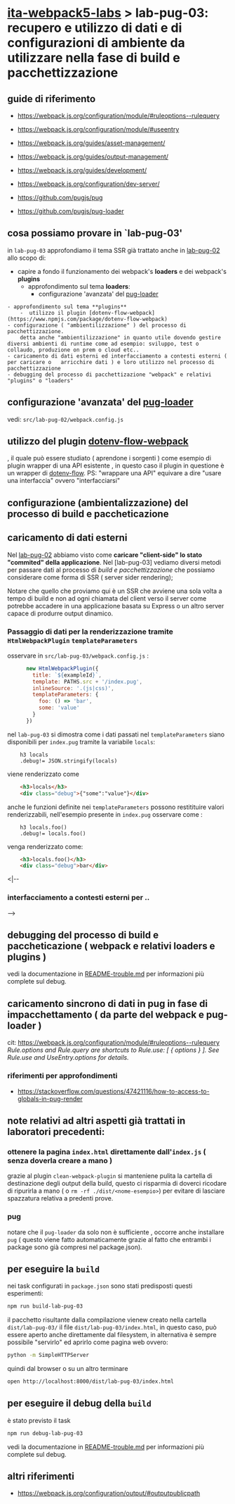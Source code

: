 <!-- 
vedere anche: 
- src/lab-83-pug/README-pug-notes.md
- src/lab-83-pug/README-wds-issue.md
TBD: https://developer.github.com/v3/ + Safari 20200206-tornaci ( 11 pannello)
-->
# [ita-webpack5-labs](https://github.com/rondinif/ita-webpack5-labs) > **lab-pug-03**:  recupero e utilizzo di dati e di configurazioni di ambiente da utilizzare nella fase di build e pacchettizzazione


## guide di riferimento 
- https://webpack.js.org/configuration/module/#ruleoptions--rulequery
- https://webpack.js.org/configuration/module/#useentry

- https://webpack.js.org/guides/asset-management/
- https://webpack.js.org/guides/output-management/
- https://webpack.js.org/guides/development/
- https://webpack.js.org/configuration/dev-server/
- https://github.com/pugjs/pug
- https://github.com/pugjs/pug-loader

## cosa possiamo provare in `lab-pug-03'
in `lab-pug-03` approfondiamo il tema SSR già trattato anche in [lab-pug-02](https://github.com/rondinif/ita-webpack4-labs/tree/master/src/lab-pug-02) allo scopo di: 
- capire a fondo il funzionamento dei webpack's **loaders** e dei webpack's **plugins**
    - approfondimento sul tema **loaders**: 
        - configurazione 'avanzata' del [pug-loader]()
<!-- TBD   - implentazione di un plugin di esempio ( quasi banale ) per il `pug-loader` -->
    - approfondimento sul tema **plugins** 
        -  utilizzo il plugin [dotenv-flow-webpack](https://www.npmjs.com/package/dotenv-flow-webpack)
    - configurazione ( "ambientilizzazione" ) del processo di pacchettizzazione.
        detta anche "ambientilizzazione" in quanto utile dovendo gestire diversi ambienti di runtime come ad esempio: sviluppo, test o collaudo, produzione on prem o cloud etc..
    - caricamento di dati esterni ed interfacciamento a contesti esterni ( per caricare o   arricchire dati ) e loro utilizzo nel processo di pacchettizzazione
    - debugging del processo di pacchettizazione "webpack" e relativi "plugins" o "loaders" 

## configurazione 'avanzata' del [pug-loader]()
vedi: `src/lab-pug-02/webpack.config.js`


<!-- TBD ## implentazione di un plugin di esempio per il pug-loader -->

## utilizzo del plugin [dotenv-flow-webpack](https://www.npmjs.com/package/dotenv-flow-webpack)
, il quale può essere studiato ( aprendone i sorgenti ) come esempio di plugin wrapper di una API esistente , in questo caso il plugin in questione è un wrapper di [dotenv-flow](https://github.com/kerimdzhanov/dotenv-flow#api-reference). PS: "wrappare una API" equivare a dire "usare una interfaccia" ovvero "interfacciarsi"

## configurazione (ambientalizzazione) del processo di build e  paccheticazione

## caricamento di dati esterni
Nel [lab-pug-02](https://github.com/rondinif/ita-webpack4-labs/tree/master/src/lab-pug-02) abbiamo visto come **caricare "client-side" lo stato "commited" della applicazione**.
Nel [lab-pug-03] vediamo diversi metodi per passare dati al processo di *build e pacchettizzazione* che possiamo considerare come forma di SSR ( server sider rendering); 

Notare che quello che proviamo qui è un SSR che avviene una sola volta a tempo di build e non ad ogni chiamata del client verso il server come potrebbe accadere in una applicazione basata su Express o un altro server capace di produrre output dinamico.

### Passaggio di dati per la renderizzazione tramite `HtmlWebpackPlugin` `templateParameters`

osservare in `src/lab-pug-03/webpack.config.js` : 
``` js
      new HtmlWebpackPlugin({
        title: `${exampleId}`,
        template: PATHS.src + '/index.pug',
        inlineSource: '.(js|css)',
        templateParameters: {
          foo: () => 'bar',
          some: 'value'
        }
      })
```
nel `lab-pug-03` si dimostra come i dati passati nel `templateParameters` 
siano disponibili per `index.pug` tramite la variabile `locals`:
``` jade
    h3 locals
    .debug!= JSON.stringify(locals)
```
viene renderizzato come 
``` html
    <h3>locals</h3>
    <div class="debug">{"some":"value"}</div>
```
anche le funzioni definite nei `templateParameters` possono restitituire valori renderizzabili, 
nell'esempio presente in `index.pug` osservare come :
``` jade
    h3 locals.foo()
    .debug!= locals.foo() 
```
venga renderizzato come: 
``` html
    <h3>locals.foo()</h3>
    <div class="debug">bar</div>
```

<|-- 
### interfacciamento a contesti esterni per ..
-->
## debugging del processo di build e paccheticazione ( webpack e relativi loaders e plugins )
vedi la documentazione in [README-trouble.md](../README-trouble.md) per informazioni più complete sul debug.

## caricamento sincrono di dati in pug in fase di impacchettamento ( da parte del webpack e pug-loader )
cit: https://webpack.js.org/configuration/module/#ruleoptions--rulequery
<cite>
Rule.options and Rule.query are shortcuts to Rule.use: [ { options } ]. See Rule.use and UseEntry.options for details.
</cite>

### riferimenti per approfondimenti
- https://stackoverflow.com/questions/47421116/how-to-access-to-globals-in-pug-render

## note relativi ad altri aspetti già trattati in laboratori precedenti:
### ottenere la pagina `index.html` direttamente dall'`index.js` ( senza doverla creare a mano )
grazie al plugin `clean-webpack-plugin` si manteniene pulita la cartella di destinazione degli output della build, questo ci risparmia di doverci ricodare di ripurirla a mano ( o `rm -rf ./dist/<nome-esempio>`) per evitare di lasciare spazzatura relativa a predenti prove. 

### pug 
notare che il `pug-loader` da solo non è sufficiente , occorre anche installare `pug` ( questo viene fatto automaticamente grazie al fatto che entrambi i package sono già compresi nel package.json).

## per eseguire la `build`
nei task configurati in `package.json` sono stati predisposti questi esperimenti:
``` bash
npm run build-lab-pug-03
```

il pacchetto risultante dalla compilazione vienew creato nella cartella `dist/lab-pug-03/`
il file `dist/lab-pug-03/index.html`, in questo caso,  può essere aperto anche direttamente dal filesystem,
in alternativa è sempre possibile "servirlo" ed aprirlo come pagina web  ovvero:  
``` bash
python -m SimpleHTTPServer 
```
quindi dal browser o su un altro terminare
``` bash
open http://localhost:8000/dist/lab-pug-03/index.html
```
## per eseguire il debug della  `build`
è stato previsto il task 
``` bash
npm run debug-lab-pug-03
```
vedi la documentazione in [README-trouble.md](../README-trouble.md) per informazioni più complete sul debug.

## altri riferimenti 
- https://webpack.js.org/configuration/output/#outputpublicpath
